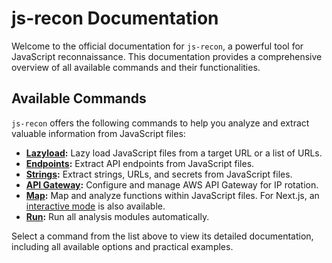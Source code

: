 # js-recon Documentation

Welcome to the official documentation for `js-recon`, a powerful tool for JavaScript reconnaissance. This documentation provides a comprehensive overview of all available commands and their functionalities.

## Available Commands

`js-recon` offers the following commands to help you analyze and extract valuable information from JavaScript files:

- **[Lazyload](./lazyload.md):** Lazy load JavaScript files from a target URL or a list of URLs.
- **[Endpoints](./endpoints.md):** Extract API endpoints from JavaScript files.
- **[Strings](./strings.md):** Extract strings, URLs, and secrets from JavaScript files.
- **[API Gateway](./api-gateway.md):** Configure and manage AWS API Gateway for IP rotation.
- **[Map](./map.md):** Map and analyze functions within JavaScript files. For Next.js, an [interactive mode](./interactive-mode.md) is also available.
- **[Run](./run.md):** Run all analysis modules automatically.

Select a command from the list above to view its detailed documentation, including all available options and practical examples.
